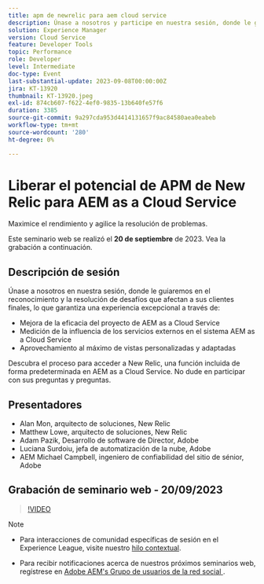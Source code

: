 ```yaml
---
title: apm de newrelic para aem cloud service
description: Únase a nosotros y participe en nuestra sesión, donde le guiaremos en el reconocimiento y la solución de los desafíos que afectan a sus clientes finales, lo que garantiza una experiencia excepcional al mejorar la eficacia de su proyecto de AEM as a Cloud Service, medir la influencia de los servicios externos para su sistema de AEM as a Cloud Service y sacar el máximo partido de las vistas personalizadas. Descubra el proceso para acceder a New Relic, una función incluida de forma predeterminada en AEM as a Cloud Service. No dude en participar con sus preguntas y preguntas.
solution: Experience Manager
version: Cloud Service
feature: Developer Tools
topic: Performance
role: Developer
level: Intermediate
doc-type: Event
last-substantial-update: 2023-09-08T00:00:00Z
jira: KT-13920
thumbnail: KT-13920.jpeg
exl-id: 874cb607-f622-4ef0-9835-13b640fe57f6
duration: 3385
source-git-commit: 9a297cda953d4414131657f9ac84580aea0eabeb
workflow-type: tm+mt
source-wordcount: '280'
ht-degree: 0%

---
```


# Liberar el potencial de APM de New Relic para AEM as a Cloud Service

Maximice el rendimiento y agilice la resolución de problemas.

Este seminario web se realizó el **20 de septiembre** de 2023. Vea la grabación a continuación.

## Descripción de sesión

Únase a nosotros en nuestra sesión, donde le guiaremos en el reconocimiento y la resolución de desafíos que afectan a sus clientes finales, lo que garantiza una experiencia excepcional a través de:

* Mejora de la eficacia del proyecto de AEM as a Cloud Service
* Medición de la influencia de los servicios externos en el sistema AEM as a Cloud Service
* Aprovechamiento al máximo de vistas personalizadas y adaptadas

Descubra el proceso para acceder a New Relic, una función incluida de forma predeterminada en AEM as a Cloud Service. No dude en participar con sus preguntas y preguntas.

## Presentadores

* Alan Mon, arquitecto de soluciones, New Relic
* Matthew Lowe, arquitecto de soluciones, New Relic
* Adam Pazik, Desarrollo de software de Director, Adobe
* Luciana Surdoiu, jefa de automatización de la nube, Adobe
* AEM Michael Campbell, ingeniero de confiabilidad del sitio de sénior, Adobe

## Grabación de seminario web - 20/09/2023

>[!VIDEO](https://video.tv.adobe.com/v/3424439/)

>[!NOTE]
>
>* Para interacciones de comunidad específicas de sesión en el Experience League, visite nuestro [hilo contextual](https://adobe.ly/3sV67N5).
>
>* Para recibir notificaciones acerca de nuestros próximos seminarios web, regístrese en [Adobe AEM&#39;s Grupo de usuarios de la red social ](https://aem-augs.adobe.com/).
